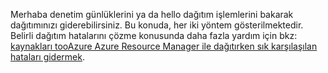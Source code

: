 Merhaba denetim günlüklerini ya da hello dağıtım işlemlerini bakarak dağıtımınızı giderebilirsiniz. Bu konuda, her iki yöntem gösterilmektedir. Belirli dağıtım hatalarını çözme konusunda daha fazla yardım için bkz: [kaynakları tooAzure Azure Resource Manager ile dağıtırken sık karşılaşılan hataları gidermek](../articles/azure-resource-manager/resource-manager-common-deployment-errors.md).

